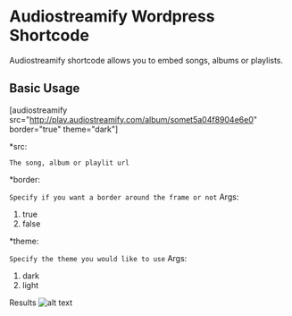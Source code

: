 # Audiostreamify Wordpress Shortcode
Audiostreamify shortcode allows you to embed songs, albums or playlists.

## Basic Usage
[audiostreamify src="http://play.audiostreamify.com/album/somet5a04f8904e6e0" border="true" theme="dark"]

*src:

``The song, album or playlit url``

*border:

``Specify if you want a border around the frame or not``
Args: 
1. true 
2. false

*theme:

``Specify the theme you would like to use``
Args: 
1. dark 
2. light


Results
![alt text](http://i63.tinypic.com/30m4g0k.png)

